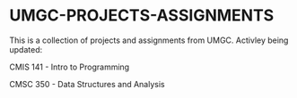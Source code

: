 # UMGC-PROJECTS-ASSIGNMENTS
This is a collection of projects and assignments from UMGC. Activley being updated:

CMIS 141 - Intro to Programming

CMSC 350 - Data Structures and Analysis